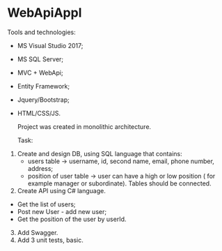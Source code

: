 # WebApiAppl

Tools and technologies:
- MS Visual Studio 2017;
- MS SQL Server;
- MVC + WebApi;
- Entity Framework;
- Jquery/Bootstrap;
- HTML/CSS/JS.


	Project was created in monolithic architecture.
  
	Task:
1) Create and design DB, using  SQL language that contains:
	- users table -> username, id, second name, email, phone number, address;
	- position of user table -> user can have a high or low position ( for example manager or subordinate).
	Tables should be connected.
2) Create API  using C# language. 
-	Get the list of users; 
-	Post new User - add new user;
-	Get the position of the user by userId.
3) Add Swagger.
4) Add 3 unit tests, basic.
